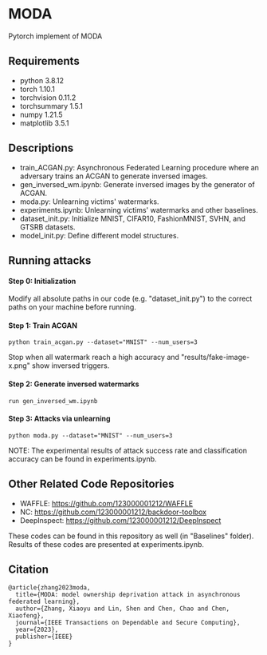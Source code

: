 # MODA
 Pytorch implement of MODA

## Requirements

- python 3.8.12
- torch 1.10.1
- torchvision 0.11.2
- torchsummary 1.5.1
- numpy 1.21.5
- matplotlib 3.5.1

## Descriptions

- train_ACGAN.py: Asynchronous Federated Learning procedure where an adversary trains an ACGAN to generate inversed images.
- gen_inversed_wm.ipynb: Generate inversed images by the generator of ACGAN.
- moda.py: Unlearning victims' watermarks.
- experiments.ipynb: Unlearning victims' watermarks and other baselines.
- dataset_init.py: Initialize MNIST, CIFAR10, FashionMNIST, SVHN, and GTSRB datasets.
- model_init.py: Define different model structures.

## Running attacks

#### Step 0: Initialization

Modify all absolute paths in our code (e.g. "dataset_init.py") to the correct paths on your machine before running.

#### Step 1: Train ACGAN

~~~
python train_acgan.py --dataset="MNIST" --num_users=3
~~~

Stop when all watermark reach a high accuracy and "results/fake-image-x.png" show inversed triggers.

#### Step 2: Generate inversed watermarks

~~~
run gen_inversed_wm.ipynb
~~~

#### Step 3: Attacks via unlearning

~~~
python moda.py --dataset="MNIST" --num_users=3
~~~

NOTE: The experimental results of attack success rate and classification accuracy can be found in experiments.ipynb.

## Other Related Code Repositories

- WAFFLE: https://github.com/123000001212/WAFFLE
- NC: https://github.com/123000001212/backdoor-toolbox
- DeepInspect: https://github.com/123000001212/DeepInspect


These codes can be found in this repository as well (in "Baselines" folder). Results of these codes are presented at experiments.ipynb. 

## Citation
```
@article{zhang2023moda,
  title={MODA: model ownership deprivation attack in asynchronous federated learning},
  author={Zhang, Xiaoyu and Lin, Shen and Chen, Chao and Chen, Xiaofeng},
  journal={IEEE Transactions on Dependable and Secure Computing},
  year={2023},
  publisher={IEEE}
}
```
